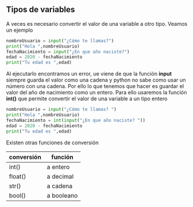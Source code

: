 ## Tipos de variables

A veces es necesario convertir el valor de una variable a otro tipo. Veamos un ejemplo

```python
nombreUsuario = input("¿Cómo te llamas?")
print("Hola ",nombreUsuario)
fechaNacimiento = input("¿En que año naciste?")
edad = 2020 - fechaNacimiento
print("Tu edad es ",edad)
```

Al ejecutarlo encontramos un error, ue viene de que la función **input** siempre guarda el valor como una cadena y python no sabe como usar un número con una cadena. Por ello lo que tenemos que hacer es guardar el valor del año de nacimiento como un entero. Para ello usaremos la función **int()** que permite convertir el valor de una variable a un tipo entero

```python
nombreUsuario = input("¿Cómo te llamas? ")
print("Hola ",nombreUsuario)
fechaNacimiento = int(input("¿En que año naciste? "))
edad = 2020 - fechaNacimiento
print("Tu edad es ",edad)
```

Existen otras funciones de conversión


|conversión|función
|---|---
|int()| a entero
|float()| a decimal
|str()|a cadena
|bool()| a booleano
